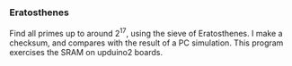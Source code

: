 ### Eratosthenes

Find all primes up to around 2<sup>17</sup>, using the sieve of Eratosthenes. I make a checksum, and compares with the result of a PC simulation.
This program exercises the SRAM on upduino2 boards.

